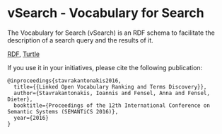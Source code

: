 # vSearch - Vocabulary for Search
The Vocabulary for Search (vSearch) is an RDF schema to facilitate the description of a search query and the results of it.

[RDF](https://github.com/istavrak/vSearch/blob/master/vsearch.rdf), [Turtle](https://github.com/istavrak/vSearch/blob/master/vsearch.ttl)

If you use it in your initiatives, please cite the following publication:
```
@inproceedings{stavrakantonakis2016,
  title={{Linked Open Vocabulary Ranking and Terms Discovery}},
  author={Stavrakantonakis, Ioannis and Fensel, Anna and Fensel, Dieter},
  booktitle={Proceedings of the 12th International Conference on Semantic Systems (SEMANTiCS 2016)},
  year={2016}
}
```
